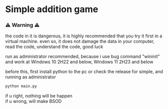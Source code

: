 # Simple addition game
### ⚠ Warning ⚠

the code in it is dangerous, it is highly recommended that you try it first in a virtual machine. even so, it does not damage the data in your computer, read the code, understand the code, good luck

run as administrator recommended, because i use bug command "wininit" and work at Windows 10 2H22 and below, Windows 11 2H23 and below

before this, first install python to the pc or check the release for simple, and running as administrator

```cmd
python main.py
```

if u right, nothing will be happen <br>
if u wrong, will make BSOD